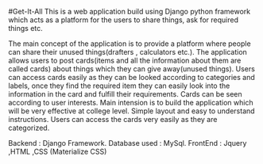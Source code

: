 #Get-It-All
This is a web application build using Django python framework which acts as a platform for the users to share things, ask for required things etc.

The main concept of the application is to provide a platform where people can share their unused things(drafters , calculators etc.). The application allows users to post cards(items and all the information about them are called cards) about things which they can give away(unused things). Users can access cards easily as they can be looked according to categories and labels, once they find the required item they can easily look into the information in the card and fulfill their requirements. Cards can be seen according to user interests. Main intension is to build the application which will be very effective at college level. Simple layout and easy to understand instructions. Users can access the cards very easily as they are categorized.

Backend : Django Framework. Database used : MySql. FrontEnd : Jquery ,HTML ,CSS (Materialize CSS)

